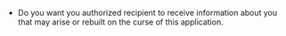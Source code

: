 - Do you want you authorized recipient to receive information about you that may arise or rebuilt on the curse of this application.
